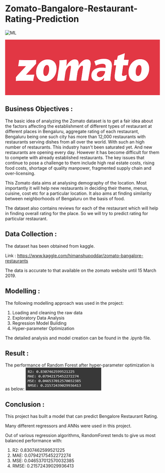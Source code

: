 # Zomato-Bangalore-Restaurant-Rating-Prediction

![ML](https://img.shields.io/badge/ML-Regression-blue.svg) 

![logo](Snips/Logo.png)

## Business Objectives :

The basic idea of analyzing the Zomato dataset is to get a fair idea about the factors affecting the establishment of different types of restaurant at different places in Bengaluru, aggregate rating of each restaurant, Bengaluru being one such city has more than 12,000 restaurants with restaurants serving dishes from all over the world. With such an high number of restaurants. This industry hasn't been saturated yet. And new restaurants are opening every day. However it has become difficult for them to compete with already established restaurants. The key issues that continue to pose a challenge to them include high real estate costs, rising food costs, shortage of quality manpower, fragmented supply chain and over-licensing. 

This Zomato data aims at analysing demography of the location. Most importantly it will help new restaurants in deciding their theme, menus, cuisine, cost etc for a particular location. It also aims at finding similarity between neighborhoods of Bengaluru on the basis of food.

The dataset also contains reviews for each of the restaurant which will help in finding overall rating for the place. So we will try to predict rating for particular restaurant.

## Data Collection :

The dataset has been obtained from kaggle. 

Link : https://www.kaggle.com/himanshupoddar/zomato-bangalore-restaurants

The data is accurate to that available on the zomato website until 15 March 2019.

## Modelling :

The following modelling approach was used in the project:

1. Loading and cleaning the raw data
2. Exploratory Data Analysis
3. Regression Model Building
4. Hyper-parameter Optimization

The detailed analysis and model creation can be found in the .ipynb file. 

## Result :

The performance of Random Forest after hyper-parameter optimization is as below:
![test](Snips/1.JPG)


## Conclusion :

This project has built a model that can predict Bengalore Restaurant Rating. 

Many different regressors and ANNs were used in this project.

Out of various regression algorithms, RandomForest tends to give us most balanced performance with:
1.   R2: 0.8307462599521225
2.   MAE: 0.07942175452272274
3.   MSE: 0.046537012570032385
4.   RMSE: 0.21572439029936413
